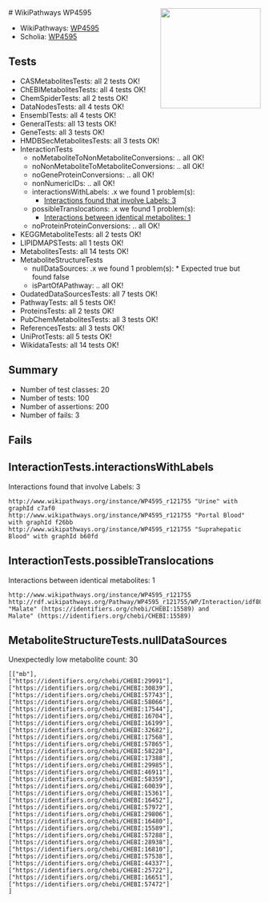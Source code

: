 <img style="float: right; width: 200px" src="https://upload.wikimedia.org/wikipedia/commons/thumb/8/83/Wplogo_with_text_500.png/640px-Wplogo_with_text_500.png" />
# WikiPathways WP4595

* WikiPathways: [WP4595](https://identifiers.org/wikipathways:WP4595)
* Scholia: [WP4595](https://scholia.toolforge.org/wikipathways/WP4595)
## Tests
* CASMetabolitesTests: all 2 tests OK!
* ChEBIMetabolitesTests: all 4 tests OK!
* ChemSpiderTests: all 2 tests OK!
* DataNodesTests: all 4 tests OK!
* EnsemblTests: all 4 tests OK!
* GeneralTests: all 13 tests OK!
* GeneTests: all 3 tests OK!
* HMDBSecMetabolitesTests: all 3 tests OK!
* InteractionTests
    * noMetaboliteToNonMetaboliteConversions: .. all OK!
    * noNonMetaboliteToMetaboliteConversions: .. all OK!
    * noGeneProteinConversions: .. all OK!
    * nonNumericIDs: .. all OK!
    * interactionsWithLabels: .x we found 1 problem(s):
        * [Interactions found that involve Labels: 3](#630d267a)
    * possibleTranslocations: .x we found 1 problem(s):
        * [Interactions between identical metabolites: 1](#d59038c4)
    * noProteinProteinConversions: .. all OK!
* KEGGMetaboliteTests: all 2 tests OK!
* LIPIDMAPSTests: all 1 tests OK!
* MetabolitesTests: all 14 tests OK!
* MetaboliteStructureTests
    * nullDataSources: .x we found 1 problem(s):
            * Expected true but found false
    * isPartOfAPathway: .. all OK!
* OudatedDataSourcesTests: all 7 tests OK!
* PathwayTests: all 5 tests OK!
* ProteinsTests: all 2 tests OK!
* PubChemMetabolitesTests: all 3 tests OK!
* ReferencesTests: all 3 tests OK!
* UniProtTests: all 5 tests OK!
* WikidataTests: all 14 tests OK!


## Summary

* Number of test classes: 20
* Number of tests: 100
* Number of assertions: 200
* Number of fails: 3

## Fails

<a name="630d267a" />

## InteractionTests.interactionsWithLabels

Interactions found that involve Labels: 3
```
http://www.wikipathways.org/instance/WP4595_r121755 "Urine" with graphId c7af0
http://www.wikipathways.org/instance/WP4595_r121755 "Portal Blood" with graphId f26bb
http://www.wikipathways.org/instance/WP4595_r121755 "Suprahepatic Blood" with graphId b60fd
```

<a name="d59038c4" />

## InteractionTests.possibleTranslocations

Interactions between identical metabolites: 1
```
http://www.wikipathways.org/instance/WP4595_r121755 http://rdf.wikipathways.org/Pathway/WP4595_r121755/WP/Interaction/idf805350e "Malate" (https://identifiers.org/chebi/CHEBI:15589) and 
Malate" (https://identifiers.org/chebi/CHEBI:15589)
```

<a name="919041c7" />

## MetaboliteStructureTests.nullDataSources

Unexpectedly low metabolite count: 30
```
[["mb"],
["https://identifiers.org/chebi/CHEBI:29991"],
["https://identifiers.org/chebi/CHEBI:30839"],
["https://identifiers.org/chebi/CHEBI:57743"],
["https://identifiers.org/chebi/CHEBI:58066"],
["https://identifiers.org/chebi/CHEBI:17544"],
["https://identifiers.org/chebi/CHEBI:16704"],
["https://identifiers.org/chebi/CHEBI:16199"],
["https://identifiers.org/chebi/CHEBI:32682"],
["https://identifiers.org/chebi/CHEBI:17568"],
["https://identifiers.org/chebi/CHEBI:57865"],
["https://identifiers.org/chebi/CHEBI:58228"],
["https://identifiers.org/chebi/CHEBI:17388"],
["https://identifiers.org/chebi/CHEBI:29985"],
["https://identifiers.org/chebi/CHEBI:46911"],
["https://identifiers.org/chebi/CHEBI:58359"],
["https://identifiers.org/chebi/CHEBI:60039"],
["https://identifiers.org/chebi/CHEBI:15361"],
["https://identifiers.org/chebi/CHEBI:16452"],
["https://identifiers.org/chebi/CHEBI:57972"],
["https://identifiers.org/chebi/CHEBI:29806"],
["https://identifiers.org/chebi/CHEBI:16480"],
["https://identifiers.org/chebi/CHEBI:15589"],
["https://identifiers.org/chebi/CHEBI:57288"],
["https://identifiers.org/chebi/CHEBI:28938"],
["https://identifiers.org/chebi/CHEBI:16810"],
["https://identifiers.org/chebi/CHEBI:57538"],
["https://identifiers.org/chebi/CHEBI:44337"],
["https://identifiers.org/chebi/CHEBI:25722"],
["https://identifiers.org/chebi/CHEBI:16651"],
["https://identifiers.org/chebi/CHEBI:57472"]
]
```

